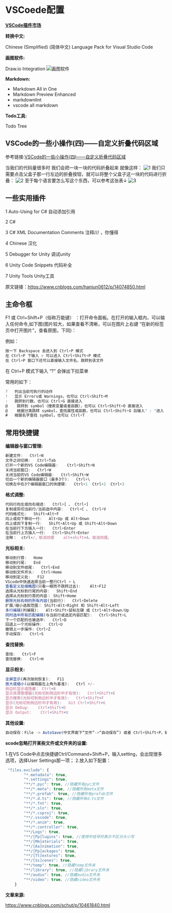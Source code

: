 # VSCoede配置

**[VSCode插件市场](<https://marketplace.visualstudio.com/>)**

**转换中文:**

Chinese (Simplified) (简体中文) Language Pack for Visual Studio Code

**画图软件:**

Draw.io Integration
![画图软件](\Image\QQ截图20230318234626.png)

**Markdown:**

- Markdown All in One
- Markdown Preview Enhanced
- markdownlint
- vscode all markdown

**Todo工具:**

Todo Tree

## VSCode的一些小操作(四)——自定义折叠代码区域

参考链接:[VSCode的一些小操作(四)——自定义折叠代码区域](<https://blog.csdn.net/ycx60rzvvbj/article/details/106447130>)

当我们的代码量很多时
我们会把一块一块的代码折叠起来
就像这样：
![1](<https://img-blog.csdnimg.cn/20200530205311246.png>)
我们只需要点击父盒子那一行左边的折叠按钮，就可以将整个父盒子这一块的代码进行折叠：
![2](<https://img-blog.csdnimg.cn/20200530205339143.png?>)
至于每个语言要怎么写这个东西，可以参考这张表↓
![3](<https://img-blog.csdnimg.cn/20200530210132181.png>)

## 一些实用插件

1 Auto-Using for C#    自动添加引用

2 C#

3 C# XML Documentation Comments     注释/// ，你懂得

4 Chinese    汉化

5 Debugger for Unity    调试unity

6 Unity Code Snippets    代码补全

7 Unity Tools   Unity工具

原文链接：<https://www.cnblogs.com/hanjun0612/p/14074850.html>

## 主命令框

F1 或 Ctrl+Shift+P（俗称万能键）  ：打开命令面板。在打开的输入框内，可以输入任何命令,如下图(图片较大，如果查看不清晰，可以在图片上右键 “在新的标签页中打开图片”，查看原图，下同)：

例如：

```javascript {.line-numbers}
按一下 Backspace 会进入到 Ctrl+P 模式
在 Ctrl+P 下输入 > 可以进入 Ctrl+Shift+P 模式
在 Ctrl+P 窗口下还可以直接输入文件名，跳转到该文件
```

在 Ctrl+P 模式下输入 “?” 会弹出下拉菜单

常用的如下：

```javascript {.line-numbers}
?   列出当前可执行的动作
!   显示 Errors或 Warnings，也可以 Ctrl+Shift+M
:   跳转到行数，也可以 Ctrl+G 直接进入
@    跳转到 symbol（搜索变量或者函数），也可以 Ctrl+Shift+O 直接进入
@    根据分类跳转 symbol，查找属性或函数，也可以 Ctrl+Shift+O 后输入" : "进入
#   根据名字查找 symbol，也可以 Ctrl+T
```

## 常用快捷键

**编辑器与窗口管理:**

```javascript {.line-numbers}
新建文件:   Ctrl+N
文件之间切换:   Ctrl+Tab
打开一个新的VS Code编辑器:    Ctrl+Shift+N
关闭当前窗口:   Ctrl+W
关闭当前的VS Code编辑器:   Ctrl+Shift+W
切出一个新的编辑器窗口（最多3个):   Ctrl+\
切换左中右3个编辑器窗口的快捷键:   Ctrl+1  Ctrl+2  Ctrl+3
```

**格式调整:**

```javascript {.line-numbers}
代码行向左或向右缩进:   Ctrl+[ 、 Ctrl+]
复制或剪切当前行/当前选中内容:   Ctrl+C 、 Ctrl+V
代码格式化:   Shift+Alt+F
向上或向下移动一行:   Alt+Up 或 Alt+Down
向上或向下复制一行:   Shift+Alt+Up 或 Shift+Alt+Down
在当前行下方插入一行:   Ctrl+Enter
在当前行上方插入一行:   Ctrl+Shift+Enter
注释：  ctrl+/，取消同理    alt+shift+A，取消同理。
```

**光标相关:**

```javascript {.line-numbers}
移动到行首:   Home
移动到行尾:   End
移动到文件结尾:   Ctrl+End
移动到文件开头:   Ctrl+Home
移动到定义处:   F12
VScode中快速选择当前一整行Ctrl + L
查看定义处缩略图(只看一眼而不跳转过去):    Alt+F12
选择从光标到行尾的内容:   Shift+End
选择从光标到行首的内容： Shift+Home
删除光标右侧的所有内容(当前行):   Ctrl+Delete
扩展/缩小选取范围： Shift+Alt+Right 和 Shift+Alt+Left
多行编辑(列编辑):   Alt+Shift+鼠标左键 或 Ctrl+Alt+Down/Up
同时选中所有匹配编辑(与当前行或选定内容匹配):   Ctrl+Shift+L
下一个匹配的也被选中:   Ctrl+D
回退上一个光标操作:   Ctrl+U
撤销上一步操作: Ctrl+Z
手动保存:   Ctrl+S
```

**查找替换:**

```javascript {.line-numbers}
查找:   Ctrl+F
查找替换:   Ctrl+H
```

**显示相关:**

```javascript {.line-numbers}
全屏显示(再次按则恢复):   F11
放大或缩小(以编辑器左上角为基准):   Ctrl +/-
侧边栏显示或隐藏： Ctrl+B
显示资源管理器(光标切到侧边栏中才有效):   Ctrl+Shift+E
显示搜索(光标切到侧边栏中才有效):   Ctrl+Shift+F
显示(光标切到侧边栏中才有效):   Git Ctrl+Shift+G
显示 Debug:    Ctrl+Shift+D
显示 Output:    Ctrl+Shift+U
```

**其他设置:**

```javascript {.line-numbers}
自动保存：File -> AutoSave(中文界面下“文件”->“自动保存”) 或者 Ctrl+Shift+P，输入 auto
```

**scode忽略打开某些文件或文件夹的设置:**

1.在VS Code中点击快捷键Ctrl/Command+Shift+P，输入setting，会出现很多选项，选择User Settings那一项；
2.放入如下配置：

```javascript {.line-numbers}
 "files.exclude": {
        "*.metadata": true,
        "*.settings": true,
        "**/*.pyc": true, //隐藏所有pyc文件
        "**/*.meta": true, //隐藏所有meta文件
        "**/*.prefab": true, //隐藏所有prefab文件
        "**/*.d.ts": true, //隐藏所有d.ts文件
        "**/*.fnt": true,
        "**/*.sln": true,
        "**/*.csproj": true,
        "**/.vscode": true,
        "**/*.anim": true,
        "**/*.controller": true,
        "**/Logs": true,
        "**/[Pp]lugins": true, //使用中括号时表示不区分大小写
        "**/[Mm]aterials": true,
        "**/[Aa]nimation": true,
        "**/[Pp]ackages": true,
        "**/[Tt]extures": true,
        "**/[Ss]cenes": true,
        "**/temp": true, //隐藏temp文件夹
        "**/library": true, //隐藏library文件夹
        "**/audio": true, //隐藏audio文件夹
        "**/video": true, //隐藏video文件夹
    }
```

**文章来源:**

<https://www.cnblogs.com/schut/p/10461840.html>
